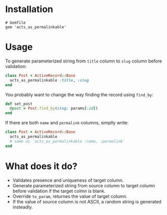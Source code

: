 # Installation

    # Gemfile
    gem 'acts_as_permalinkable'

# Usage

To generate parameterized string from `title` column to `slug` column before validation:

```ruby
class Post < ActiveRecord::Base
  acts_as_permalinkable :title, :slug
end
```

You probably want to change the way finding the record using `find_by`:

```ruby
def set_post
  @post = Post.find_by(slug: params[:id])
end
```

If there are both `name` and `permalink` columns, simplly write:

```ruby
class Post < ActiveRecord::Base
  acts_as_permalinkable
  # same as `acts_as_permalinkable :name, :permalink`
end
```

# What does it do?

- Validates presence and uniqueness of target column.
- Generate parameterized string from source column to target column before validation if the target colmn is blank.
- Override `to_param`, returnes the value of target column.
- If the value of source column is not ASCII, a random string is generated insteadly.